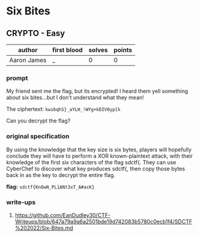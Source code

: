 # Six Bites
## CRYPTO - Easy
| author | first blood | solves | points |
| --- | --- | --- | --- |
| Aaron James | _ | 0 | 0 |
### prompt
My friend sent me the flag, but its encrypted!
I heard them yell something about six bites...but I don’t understand what they mean!

The ciphertext: `kwsbqhS}_aYLH_!WYg+kDIV0yp[k`

Can you decrypt the flag?

### original specification
By using the knowledge that the key size is six bytes, players will hopefully conclude they will have to perform a XOR known-plaintext attack, with their knowledge of the first six characters of the flag sdctf{. They can use CyberChef to discover what key produces sdctf{, then copy those bytes back in as the key to decrypt the entire flag.

**flag:** `sdctf{KnOwN_PL1ANt3xT_A#acK}`

### write-ups

1. https://github.com/EanDudley30/CTF-Writeups/blob/647a79a9a6a2501bde19d742083b5780c0ecb1f4/SDCTF%202022/Six-Bites.md